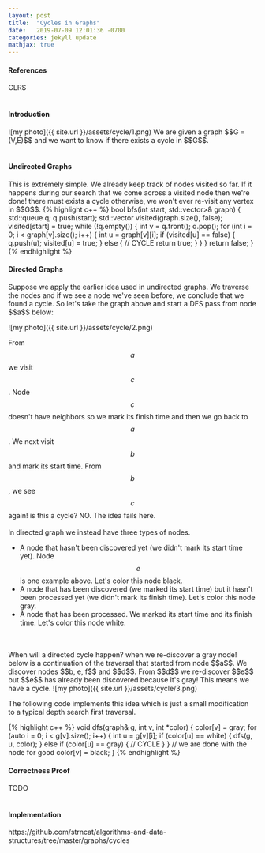 ```yaml
---
layout: post
title:  "Cycles in Graphs"
date:   2019-07-09 12:01:36 -0700
categories: jekyll update
mathjax: true
---
```

<!----------------------------------------------------------------------------------->
<h4><b>References</b></h4>
CLRS
<br>
<br>
<!----------------------------------------------------------------------------------->
<h4><b>Introduction</b></h4>
![my photo]({{ site.url }}/assets/cycle/1.png)
We are given a graph $$G = (V,E)$$ and we want to know if there exists a cycle in $$G$$. 
<br>
<br>
<!----------------------------------------------------------------------------------->
<h4><b>Undirected Graphs</b></h4>
This is extremely simple. We already keep track of nodes visited so far. If it happens during our search that we come across a visited node then we're done! there must exists a cycle otherwise, we won't ever re-visit any vertex in $$G$$. 
{% highlight c++ %}
bool bfs(int start, std::vector<std::vector<int>>& graph) {
    std::queue<int> q;
    q.push(start);
    std::vector<int> visited(graph.size(), false);
    visited[start] = true;
    while (!q.empty()) {
        int v = q.front();
        q.pop();
        for (int i = 0; i < graph[v].size(); i++) {
            int u = graph[v][i];
            if (visited[u] == false) {
                q.push(u);
                visited[u] = true;
            } else {
                // CYCLE
                return true;
            }
        }
    }
    return false;
}
{% endhighlight %}
<br>
<!----------------------------------------------------------------------------------->
<h4><b>Directed Graphs</b></h4>
Suppose we apply the earlier idea used in undirected graphs. We traverse the nodes and if we see a node we've seen before, we conclude that we found a cycle. So let's take the graph above and start a DFS pass from node $$a$$ below:

![my photo]({{ site.url }}/assets/cycle/2.png)

From $$a$$ we visit $$c$$. Node $$c$$ doesn't have neighbors so we mark its finish time and then we go back to $$a$$. We next visit $$b$$ and mark its start time. From $$b$$, we see $$c$$ again! is this a cycle? NO. The idea fails here.
<br>
<br>
In directed graph we instead have three types of nodes. 
- A node that hasn't been discovered yet (we didn't mark its start time yet). Node $$e$$ is one example above. Let's color this node black.
- A node that has been discovered (we marked its start time) but it hasn't been processed yet (we didn't mark its finish time). Let's color this node gray.
- A node that has been processed. We marked its start time and its finish time. Let's color this node white.
<br>
<br>
When will a directed cycle happen? when we re-discover a gray node! below is a continuation of the traversal that started from node $$a$$. We discover nodes $$b, e, f$$ and $$d$$. From $$d$$ we re-discover $$e$$ but $$e$$ has already been discovered because it's gray! This means we have a cycle. 
![my photo]({{ site.url }}/assets/cycle/3.png)

<!--
Let's go back to the moment when we marked $$e$$'s start time and we saw $$c$$. What does this mean for $$e$$ and $$c$$? Let's recall that the paranthesis theorem (CLRS) says that for any pair of nodes, in this case $$c$$ and $$e$$, one of three cases can happen:
- the intervals [c.start_time, c.finish_time] and [e.start_time, e.finish_time] are disjoint and neither $$c$$ or $$e$$ is a descendant of the other in the depth-first forest. This doesn't apply as the intervals are not disjoint.

- the interval [c.start_time, c.finish_time] is contained within the interval [e.start_time, e.finish_time] and $$c$$
is a descendant of $$e$$ in the depth-first tree. This doesn't apply either (above graph).

- the interval [e.start_time, e.finish_time] is contained within the interval [c.start_time, c.finish_time] and $$e$$ is a descendant of $$c$$ in the depth-first tree. Aha! this one applies!
-->

The following code implements this idea which is just a small modification to a typical depth search first traversal.

{% highlight c++ %}
void dfs(graph& g, int v, int *color) {
    color[v] = gray;
    for (auto i = 0; i < g[v].size(); i++) {
        int u = g[v][i];
        if (color[u] == white) {
            dfs(g, u, color);
        } else if (color[u] == gray) {
            // CYCLE
        }
    }
    // we are done with the node for good
    color[v] = black;
}
{% endhighlight %}
<br>
<!----------------------------------------------------------------------------------->
<h4><b>Correctness Proof</b></h4>
TODO
<br>
<br>
<!----------------------------------------------------------------------------------->
<h4><b>Implementation</b></h4>
https://github.com/strncat/algorithms-and-data-structures/tree/master/graphs/cycles
<br>
<br>


